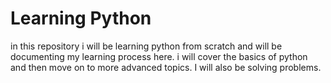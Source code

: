 # Learning Python

in this repository i will be learning python from scratch and will be documenting my learning process here. i will cover the basics of python and then move on to more advanced topics. I will also be solving problems.


